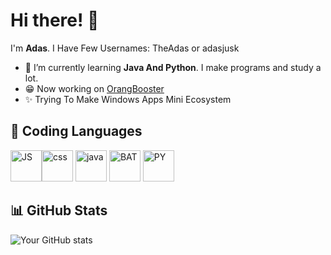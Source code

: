# Hi there! 👋

I'm **Adas**.
I Have Few Usernames: TheAdas or adasjusk

- 🌱 I’m currently learning **Java And Python**. I make programs and study a lot.
- 😁 Now working on [OrangBooster](https://github.com/adasjusk/OrangBooster)
- ✨ Trying To Make Windows Apps Mini Ecosystem

## 🔧 Coding Languages
<img src="https://raw.githubusercontent.com/bablubambal/All_logo_and_pictures/1ac69ce5fbc389725f16f989fa53c62d6e1b4883/social%20icons/javascript.svg" alt="JS" height="50" width="50" /><img src="https://raw.githubusercontent.com/bablubambal/All_logo_and_pictures/refs/heads/main/others/css.svg" alt="css" height="50" width="50" />
<img src="https://raw.githubusercontent.com/bablubambal/All_logo_and_pictures/refs/heads/main/others/html.svg" alt="java" height="50" width="50" />
<img src="https://raw.githubusercontent.com/bablubambal/All_logo_and_pictures/refs/heads/main/programming%20languages/bash.svg" alt="BAT" height="50" width="50" />
<img src="https://raw.githubusercontent.com/bablubambal/All_logo_and_pictures/refs/heads/main/programming%20languages/python.svg" alt="PY" height="50" width="50" />


## 📊 GitHub Stats

![Your GitHub stats](https://github-readme-stats.vercel.app/api?username=adasjusk&show_icons=true&theme=shadow_blue)
